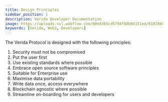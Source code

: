 ```yaml
---
title: Design Principles
sidebar_position: 1
description: Verida Developer Documentation
image: https://uploads-ssl.webflow.com/60e8365cd5794f8db04151ed/6107868980521e0acf27b2d9_favicon.svg
keywords: [Verida, Web3, Developers]
---
```


The Verida Protocol is designed with the following principles:

1. Security must not be compromised
2. Put the user first
3. Use existing standards where possible
4. Embrace open source software principles
5. Suitable for Enterprise use
6. Maximise data portability
7. Write data once, access everywhere
8. Blockchain agnostic where possible
9. Streamline on-boarding for users and developers
